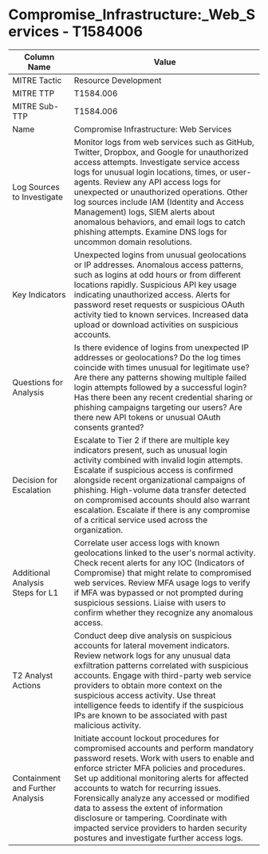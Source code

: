 # Compromise_Infrastructure:_Web_Services - T1584006

| Column Name | Value |
|-------------|-------|
| MITRE Tactic | Resource Development |
| MITRE TTP | T1584.006 |
| MITRE Sub-TTP | T1584.006 |
| Name | Compromise Infrastructure: Web Services |
| Log Sources to Investigate | Monitor logs from web services such as GitHub, Twitter, Dropbox, and Google for unauthorized access attempts. Investigate service access logs for unusual login locations, times, or user-agents. Review any API access logs for unexpected or unauthorized operations. Other log sources include IAM (Identity and Access Management) logs, SIEM alerts about anomalous behaviors, and email logs to catch phishing attempts. Examine DNS logs for uncommon domain resolutions. |
| Key Indicators | Unexpected logins from unusual geolocations or IP addresses. Anomalous access patterns, such as logins at odd hours or from different locations rapidly. Suspicious API key usage indicating unauthorized access. Alerts for password reset requests or suspicious OAuth activity tied to known services. Increased data upload or download activities on suspicious accounts. |
| Questions for Analysis | Is there evidence of logins from unexpected IP addresses or geolocations? Do the log times coincide with times unusual for legitimate use? Are there any patterns showing multiple failed login attempts followed by a successful login? Has there been any recent credential sharing or phishing campaigns targeting our users? Are there new API tokens or unusual OAuth consents granted? |
| Decision for Escalation | Escalate to Tier 2 if there are multiple key indicators present, such as unusual login activity combined with invalid login attempts. Escalate if suspicious access is confirmed alongside recent organizational campaigns of phishing. High-volume data transfer detected on compromised accounts should also warrant escalation. Escalate if there is any compromise of a critical service used across the organization. |
| Additional Analysis Steps for L1 | Correlate user access logs with known geolocations linked to the user's normal activity. Check recent alerts for any IOC (Indicators of Compromise) that might relate to compromised web services. Review MFA usage logs to verify if MFA was bypassed or not prompted during suspicious sessions. Liaise with users to confirm whether they recognize any anomalous access. |
| T2 Analyst Actions | Conduct deep dive analysis on suspicious accounts for lateral movement indicators. Review network logs for any unusual data exfiltration patterns correlated with suspicious accounts. Engage with third-party web service providers to obtain more context on the suspicious access activity. Use threat intelligence feeds to identify if the suspicious IPs are known to be associated with past malicious activity. |
| Containment and Further Analysis | Initiate account lockout procedures for compromised accounts and perform mandatory password resets. Work with users to enable and enforce stricter MFA policies and procedures. Set up additional monitoring alerts for affected accounts to watch for recurring issues. Forensically analyze any accessed or modified data to assess the extent of information disclosure or tampering. Coordinate with impacted service providers to harden security postures and investigate further access logs. |
